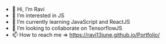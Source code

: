 - 👋 Hi, I’m Ravi
- 👀 I’m interested in JS
- 🌱 I’m currently learning JavaScript and ReactJS
- 💞️ I’m looking to collaborate on TensorflowJS
- 📫 How to reach me => https://ravi13june.github.io/Portfolio/

<!---
Ravi13june/Ravi13june is a ✨ special ✨ repository because its `README.md` (this file) appears on your GitHub profile.
You can click the Preview link to take a look at your changes.
--->
